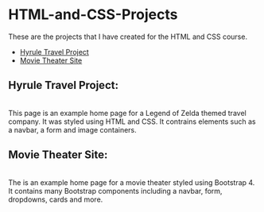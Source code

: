 # HTML-and-CSS-Projects

These are the projects that I have created for the HTML and CSS course.

<ul>
  <li><a href="https://github.com/mykehart/HTML-and-CSS-Projects/tree/main/Project">Hyrule Travel Project</a></li>
  <li><a href="https://github.com/mykehart/HTML-and-CSS-Projects/tree/main/bootstrap4_project">Movie Theater Site</a></li>
 </ul>
 
 <h2>Hyrule Travel Project:</h2>
 <p>
  <br>This page is an example home page for a Legend of Zelda themed travel company. It was styled using HTML and CSS. It contrains elements such as a navbar, a form and image containers.</p>
  
  <h2>Movie Theater Site:</h2>
  <p>
    <br>The is an example home page for a movie theater styled using Bootstrap 4. It contains many Bootstrap components including a navbar, form, dropdowns, cards and more.</p>

